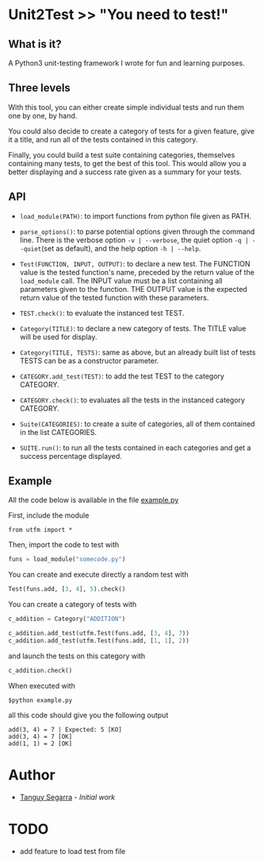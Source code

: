 # Unit2Test >> "You need to test!"


## What is it?

A Python3 unit-testing framework I wrote for fun and learning purposes.


## Three levels

With this tool, you can either create simple individual tests and run them one
by one, by hand.

You could also decide to create a category of tests for a given feature, give it
a title, and run all of the tests contained in this category.

Finally, you could build a test suite containing categories, themselves
containing many tests, to get the best of this tool. This would allow you a
better displaying and a success rate given as a summary for your tests.


## API

* `load_module(PATH)`: to import functions from python file given as PATH.

* `parse_options()`: to parse potential options given through the command line.
There is the verbose option `-v | --verbose`, the quiet option `-q |
--quiet`(set as default), and the help option `-h | --help`.

* `Test(FUNCTION, INPUT, OUTPUT)`: to declare a new test.
The FUNCTION value is the tested function's name, preceded by the return
value of the `load_module` call.
The INPUT value must be a list containing all parameters given to the
function.
THE OUTPUT value is the expected return value of the tested function with
these parameters.

* `TEST.check()`: to evaluate the instanced test TEST.

* `Category(TITLE)`: to declare a new category of tests. The TITLE value will be
used for display.

* `Category(TITLE, TESTS)`: same as above, but an already built list of tests
TESTS can be as a constructor parameter.

* `CATEGORY.add_test(TEST)`: to add the test TEST to the category CATEGORY.

* `CATEGORY.check()`: to evaluates all the tests in the instanced category
CATEGORY.

* `Suite(CATEGORIES)`: to create a suite of categories, all of them contained
in the list CATEGORIES.

* `SUITE.run()`: to run all the tests contained in each categories and get a
success percentage displayed.


## Example

All the code below is available in the file [example.py](example.py)

First, include the module

```python3
from utfm import *
```

Then, import the code to test with

```python
funs = load_module("somecode.py")
```

You can create and execute directly a random test with

```python
Test(funs.add, [3, 4], 5).check()
```

You can create a category of tests with

```python
c_addition = Category("ADDITION")

c_addition.add_test(utfm.Test(funs.add, [3, 4], 7))
c_addition.add_test(utfm.Test(funs.add, [1, 1], 2))
```

and launch the tests on this category with

```python
c_addition.check()
```

When executed with

```
$python example.py
```

all this code should give you the following output

```
add(3, 4) = 7 | Expected: 5 [KO]
add(3, 4) = 7 [OK]
add(1, 1) = 2 [OK]
```

# Author

* [Tanguy Segarra](https://github.com/tanguysegarra/) - *Initial work*

# TODO

* add feature to load test from file
